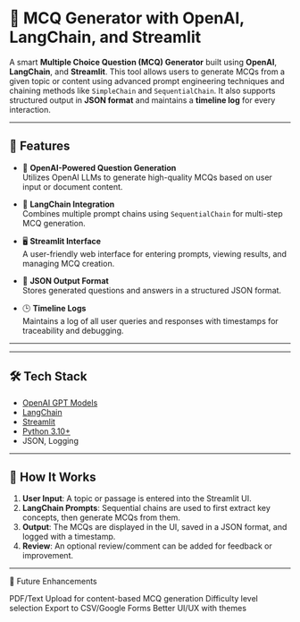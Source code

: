# 🧠 MCQ Generator with OpenAI, LangChain, and Streamlit

A smart **Multiple Choice Question (MCQ) Generator** built using **OpenAI**, **LangChain**, and **Streamlit**. This tool allows users to generate MCQs from a given topic or content using advanced prompt engineering techniques and chaining methods like `SimpleChain` and `SequentialChain`. It also supports structured output in **JSON format** and maintains a **timeline log** for every interaction.

---

## 🚀 Features

- 🤖 **OpenAI-Powered Question Generation**  
  Utilizes OpenAI LLMs to generate high-quality MCQs based on user input or document content.

- 🔗 **LangChain Integration**  
  Combines multiple prompt chains using `SequentialChain` for multi-step MCQ generation.

- 🖥️ **Streamlit Interface**  
  A user-friendly web interface for entering prompts, viewing results, and managing MCQ creation.

- 🧾 **JSON Output Format**  
  Stores generated questions and answers in a structured JSON format.

- 🕒 **Timeline Logs**  
  Maintains a log of all user queries and responses with timestamps for traceability and debugging.

---

---

## 🛠️ Tech Stack

- [OpenAI GPT Models](https://platform.openai.com/)
- [LangChain](https://www.langchain.com/)
- [Streamlit](https://streamlit.io/)
- [Python 3.10+](https://www.python.org/)
- JSON, Logging

---

## 🧪 How It Works

1. **User Input**: A topic or passage is entered into the Streamlit UI.
2. **LangChain Prompts**: Sequential chains are used to first extract key concepts, then generate MCQs from them.
3. **Output**: The MCQs are displayed in the UI, saved in a JSON format, and logged with a timestamp.
4. **Review**: An optional review/comment can be added for feedback or improvement.

---

📌 Future Enhancements

PDF/Text Upload for content-based MCQ generation
Difficulty level selection
Export to CSV/Google Forms
Better UI/UX with themes
